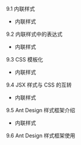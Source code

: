 9.1 内联样式
* 内联样式

9.2 内联样式中的表达式
* 内联样式

9.3 CSS 模板化
* 内联样式

9.4 JSX 样式与 CSS 的互转
* 内联样式

9.5 Ant Design 样式框架介绍
* 内联样式

9.6 Ant Design 样式框架使用